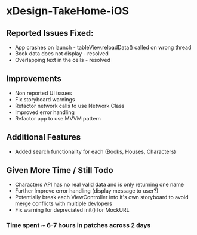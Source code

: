# xDesign-TakeHome-iOS

## Reported Issues Fixed:

- App crashes on launch - tableView.reloadData() called on wrong thread
- Book data does not display - resolved 
- Overlapping text in the cells - resolved

## Improvements
- Non reported UI issues
- Fix storyboard warnings
- Refactor network calls to use Network Class
- Improved error handling
- Refactor app to use MVVM pattern

## Additional Features
- Added search functionality for each (Books, Houses, Characters)

## Given More Time / Still Todo
- Characters API has no real valid data and is only returning one name
- Further Improve error handling (display message to user?)
- Potentially break each ViewController into it's own storyboard to avoid merge conflicts with multiple devlopers
- Fix warning for depreciated init() for MockURL

### Time spent ~ 6-7 hours in patches across 2 days
